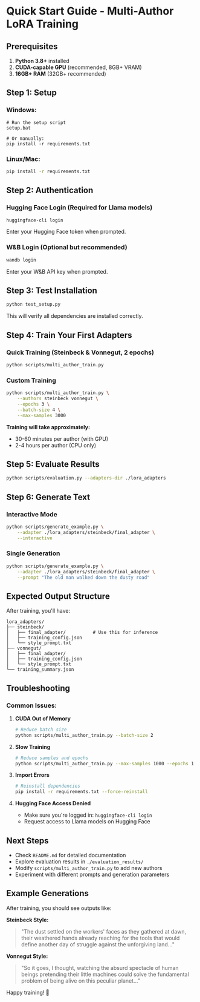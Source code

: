 # Quick Start Guide - Multi-Author LoRA Training

## Prerequisites

1. **Python 3.8+** installed
2. **CUDA-capable GPU** (recommended, 8GB+ VRAM)
3. **16GB+ RAM** (32GB+ recommended)

## Step 1: Setup

### Windows:
```batch
# Run the setup script
setup.bat

# Or manually:
pip install -r requirements.txt
```

### Linux/Mac:
```bash
pip install -r requirements.txt
```

## Step 2: Authentication

### Hugging Face Login (Required for Llama models)
```bash
huggingface-cli login
```
Enter your Hugging Face token when prompted.

### W&B Login (Optional but recommended)
```bash
wandb login
```
Enter your W&B API key when prompted.

## Step 3: Test Installation

```bash
python test_setup.py
```

This will verify all dependencies are installed correctly.

## Step 4: Train Your First Adapters

### Quick Training (Steinbeck & Vonnegut, 2 epochs)
```bash
python scripts/multi_author_train.py
```

### Custom Training
```bash
python scripts/multi_author_train.py \
    --authors steinbeck vonnegut \
    --epochs 3 \
    --batch-size 4 \
    --max-samples 3000
```

**Training will take approximately:**
- 30-60 minutes per author (with GPU)
- 2-4 hours per author (CPU only)

## Step 5: Evaluate Results

```bash
python scripts/evaluation.py --adapters-dir ./lora_adapters
```

## Step 6: Generate Text

### Interactive Mode
```bash
python scripts/generate_example.py \
    --adapter ./lora_adapters/steinbeck/final_adapter \
    --interactive
```

### Single Generation
```bash
python scripts/generate_example.py \
    --adapter ./lora_adapters/steinbeck/final_adapter \
    --prompt "The old man walked down the dusty road"
```

## Expected Output Structure

After training, you'll have:

```
lora_adapters/
├── steinbeck/
│   ├── final_adapter/          # Use this for inference
│   ├── training_config.json
│   └── style_prompt.txt
├── vonnegut/
│   ├── final_adapter/
│   ├── training_config.json
│   └── style_prompt.txt
└── training_summary.json
```

## Troubleshooting

### Common Issues:

1. **CUDA Out of Memory**
   ```bash
   # Reduce batch size
   python scripts/multi_author_train.py --batch-size 2
   ```

2. **Slow Training**
   ```bash
   # Reduce samples and epochs
   python scripts/multi_author_train.py --max-samples 1000 --epochs 1
   ```

3. **Import Errors**
   ```bash
   # Reinstall dependencies
   pip install -r requirements.txt --force-reinstall
   ```

4. **Hugging Face Access Denied**
   - Make sure you're logged in: `huggingface-cli login`
   - Request access to Llama models on Hugging Face

## Next Steps

- Check `README.md` for detailed documentation
- Explore evaluation results in `./evaluation_results/`
- Modify `scripts/multi_author_train.py` to add new authors
- Experiment with different prompts and generation parameters

## Example Generations

After training, you should see outputs like:

**Steinbeck Style:**
> "The dust settled on the workers' faces as they gathered at dawn, their weathered hands already reaching for the tools that would define another day of struggle against the unforgiving land..."

**Vonnegut Style:**
> "So it goes, I thought, watching the absurd spectacle of human beings pretending their little machines could solve the fundamental problem of being alive on this peculiar planet..."

Happy training! 🚀
